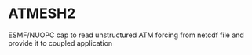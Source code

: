 # ATMESH2
ESMF/NUOPC cap to read unstructured ATM forcing from netcdf file and provide it to coupled application 
